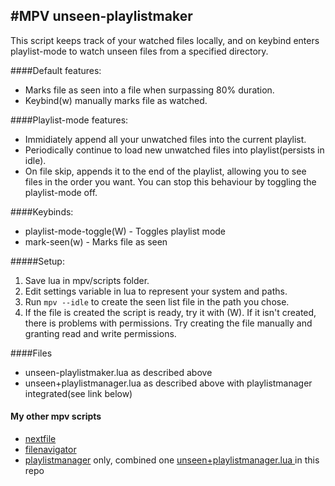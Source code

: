 
#MPV unseen-playlistmaker
-----------
This script keeps track of your watched files locally, and on keybind enters playlist-mode to watch unseen files from a specified directory.
  
####Default features:
* Marks file as seen into a file when surpassing 80% duration.
* Keybind(w) manually marks file as watched.  
  
####Playlist-mode features:
* Immidiately append all your unwatched files into the current playlist.
* Periodically continue to load new unwatched files into playlist(persists in idle).
* On file skip, appends it to the end of the playlist, allowing you to see files in the order you want. You can stop this behaviour by toggling the playlist-mode off.  

####Keybinds:
* playlist-mode-toggle(W) - Toggles playlist mode
* mark-seen(w)            - Marks file as seen
  
  
#####Setup:
1. Save lua in mpv/scripts folder.
2. Edit settings variable in lua to represent your system and paths.
3. Run `mpv --idle` to create the seen list file in the path you chose. 
4. If the file is created the script is ready, try it with (W). If it isn't created, there is problems with permissions. Try creating the file manually and granting read and write permissions.
  
####Files
- unseen-playlistmaker.lua as described above
- unseen+playlistmanager.lua as described above with playlistmanager integrated(see link below)

#### My other mpv scripts
- [nextfile](https://github.com/donmaiq/mpv-nextfile)
- [filenavigator](https://github.com/donmaiq/mpv-filenavigator)
- [playlistmanager](https://github.com/donmaiq/Mpv-Playlistmanager) only, combined one [unseen+playlistmanager.lua ](https://github.com/donmaiq/unseen-playlistmaker/blob/master/unseen%2Bplaylistmanager.lua)in this repo

